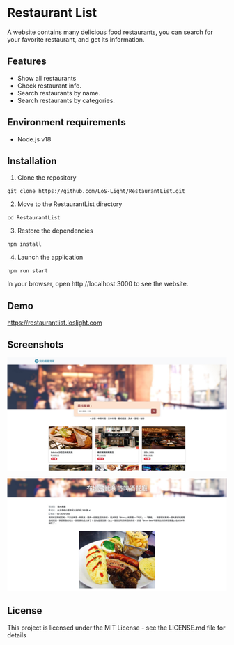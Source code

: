 # Restaurant List

A website contains many delicious food restaurants, you can search for your favorite restaurant, and get its information.

## Features

-   Show all restaurants
-   Check restaurant info.
-   Search restaurants by name.
-   Search restaurants by categories.

## Environment requirements

-   Node.js v18

## Installation

1. Clone the repository

```
git clone https://github.com/LoS-Light/RestaurantList.git
```

2. Move to the RestaurantList directory

```
cd RestaurantList
```

3. Restore the dependencies

```
npm install
```

4. Launch the application

```
npm run start
```

In your browser, open http://localhost:3000 to see the website.

## Demo

https://restaurantlist.loslight.com

## Screenshots

![image](https://github.com/LoS-Light/RestaurantList/blob/main/screenshots/restaurant-list-01.jpg)

![image](https://github.com/LoS-Light/RestaurantList/blob/main/screenshots/restaurant-list-02.jpg)

## License

This project is licensed under the MIT License - see the LICENSE.md file for details
